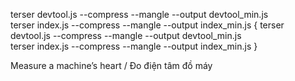 terser devtool.js --compress --mangle --output devtool_min.js  
terser index.js --compress --mangle --output index_min.js
{
terser devtool.js --compress --mangle --output devtool_min.js  
terser index.js --compress --mangle --output index_min.js
}

Measure a machine’s heart / Đo điện tâm đồ máy
